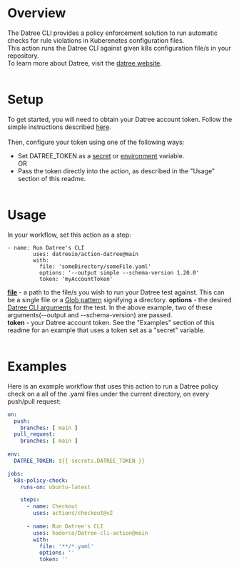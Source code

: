 # Overview
The Datree CLI provides a policy enforcement solution to run automatic checks for rule violations in Kuberenetes configuration files.  
This action runs the Datree CLI against given k8s configuration file/s in your repository.<br/>
To learn more about Datree, visit the [datree website](https://www.datree.io/).
<br/><br/>
# Setup
To get started, you will need to obtain your Datree account token. Follow the simple instructions described [here](https://hub.datree.io/account-token).
<br/><br/>
Then, configure your token using one of the following ways:
* Set DATREE_TOKEN as a [secret](https://docs.github.com/en/actions/reference/encrypted-secrets) or [environment](https://docs.github.com/en/actions/reference/environment-variables) variable.  
OR
* Pass the token directly into the action, as described in the "Usage" section of this readme.
<br/><br/>
# Usage
In your workflow, set this action as a step:
```
- name: Run Datree's CLI
        uses: datreeio/action-datree@main
        with:
          file: 'someDirectory/someFile.yaml'
          options: '--output simple --schema-version 1.20.0'
          token: 'myAccountToken'
```
<u>**file**</u> - a path to the file/s you wish to run your Datree test against. This can be a single file or a [Glob pattern](https://www.digitalocean.com/community/tools/glob) signifying a directory.
**options** - the desired [Datree CLI arguments](https://hub.datree.io/cli-arguments) for the test. In the above example, two of these arguments(--output and --schema-version) are passed.  
**token** - your Datree account token. See the "Examples" section of this readme for an example that uses a token set as a "secret" variable.
<br/><br/>
# Examples
Here is an example workflow that uses this action to run a Datree policy check on a all of the .yaml files under the current directory, on every push/pull request:
```yaml
on:
  push:
    branches: [ main ]
  pull_request:
    branches: [ main ]
    
env:
  DATREE_TOKEN: ${{ secrets.DATREE_TOKEN }} 

jobs:
  k8s-policy-check:
    runs-on: ubuntu-latest

    steps:
      - name: Checkout
        uses: actions/checkout@v2
        
      - name: Run Datree's CLI
        uses: hadorco/Datree-cli-action@main
        with:
          file: '**/*.yaml'
          options: ''
          token: ''
```
<br/>

<!--# Output
The output of this action will look something like this:

![Alt text](/Resources/output.jpg?raw=true "Optional Title")
--!>
